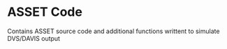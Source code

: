 # ASSET Code

Contains ASSET source code and additional functions writtent to simulate DVS/DAVIS output 
